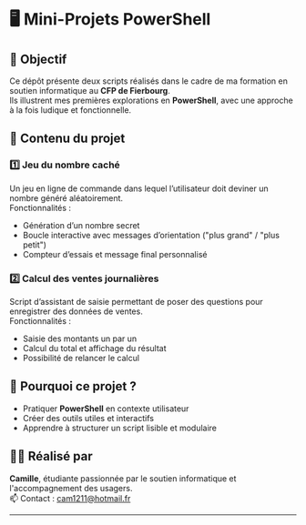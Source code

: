 # 🖥️ Mini-Projets PowerShell

## 🎯 Objectif
Ce dépôt présente deux scripts réalisés dans le cadre de ma formation en soutien informatique au **CFP de Fierbourg**.  
Ils illustrent mes premières explorations en **PowerShell**, avec une approche à la fois ludique et fonctionnelle.

## 📂 Contenu du projet

### 1️⃣ Jeu du nombre caché  
Un jeu en ligne de commande dans lequel l’utilisateur doit deviner un nombre généré aléatoirement.  
Fonctionnalités :
- Génération d’un nombre secret
- Boucle interactive avec messages d’orientation ("plus grand" / "plus petit")
- Compteur d’essais et message final personnalisé

### 2️⃣ Calcul des ventes journalières  
Script d’assistant de saisie permettant de poser des questions pour enregistrer des données de ventes.  
Fonctionnalités :
- Saisie des montants un par un
- Calcul du total et affichage du résultat 
- Possibilité de relancer le calcul

## 🚀 Pourquoi ce projet ?
- Pratiquer **PowerShell** en contexte utilisateur
- Créer des outils utiles et interactifs
- Apprendre à structurer un script lisible et modulaire

## 🧑‍💻 Réalisé par
**Camille**, étudiante passionnée par le soutien informatique et l'accompagnement des usagers.  
📫 Contact : [cam1211@hotmail.fr](mailto:cam1211@hotmail.fr)

---

